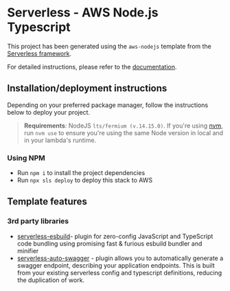 # Serverless - AWS Node.js Typescript

This project has been generated using the `aws-nodejs` template from the [Serverless framework](https://www.serverless.com/).

For detailed instructions, please refer to the [documentation](https://www.serverless.com/framework/docs/providers/aws/).

## Installation/deployment instructions

Depending on your preferred package manager, follow the instructions below to deploy your project.

> **Requirements**: NodeJS `lts/fermium (v.14.15.0)`. If you're using [nvm](https://github.com/nvm-sh/nvm), run `nvm use` to ensure you're using the same Node version in local and in your lambda's runtime.

### Using NPM

- Run `npm i` to install the project dependencies
- Run `npx sls deploy` to deploy this stack to AWS

## Template features

### 3rd party libraries

- [serverless-esbuild](https://github.com/floydspace/serverless-esbuild)- plugin for zero-config JavaScript and TypeScript code bundling using promising fast & furious esbuild bundler and minifier
- [serverless-auto-swagger](https://github.com/completecoding/serverless-auto-swagger) - plugin allows you to automatically generate a swagger endpoint, describing your application endpoints. This is built from your existing serverless config and typescript definitions, reducing the duplication of work.
